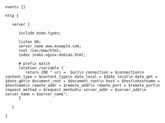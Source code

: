 ##### 

    events {}

    http {

       server {

          include mime.types;

          listen 80;
          server_name www.example.com;
          root /var/www/html;
          index index.nginx-debian.html;

          # prefix match
          location /variable {
             return 200 " uri =  $uri\n connection = $connection\n content_type = $content_type\n date_local = $date_local\n date_gmt = $date_gmt\n document_root = $document_root\n host = $host\nhostname = $hostname\n remote_addr = $remote_addr\n remote_port = $remote_port\n request_method = $request_method\n server_addr = $server_addr\n server_name = $server_name";
          }

       }

    }
